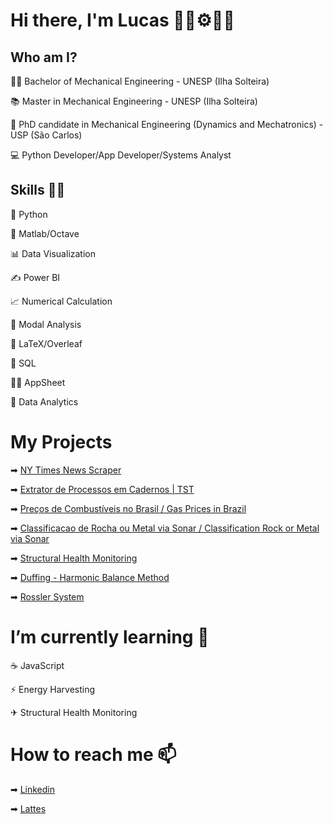 # Hi there, I'm Lucas 👋🔧⚙👨‍💻


## Who am I?

👨‍🎓 Bachelor of Mechanical Engineering - UNESP (Ilha Solteira)

📚 Master in Mechanical Engineering - UNESP (Ilha Solteira)

🤖 PhD candidate in Mechanical Engineering (Dynamics and Mechatronics) - USP (São Carlos)

💻 Python Developer/App Developer/Systems Analyst

## Skills 👨‍💻

🐍 Python

📝 Matlab/Octave

📊 Data Visualization

✍ Power BI

📈 Numerical Calculation

🔨 Modal Analysis

🍃 LaTeX/Overleaf

📄 SQL

🧑‍💻 AppSheet

🎲 Data Analytics

# My Projects

➡ [NY Times News Scraper](https://github.com/lucaszanov/rpa-project-nytimes)

➡ [Extrator de Processos em Cadernos | TST](https://github.com/lucaszanov/ExtratorCadernosProcessosTST)

➡ [Preços de Combustíveis no Brasil / Gas Prices in Brazil](https://github.com/lucaszanov/Precos-de-Combustiveis-no-Brasil-Gas-Prices-in-Brazil)

➡ [Classificacao de Rocha ou Metal via Sonar / Classification Rock or Metal via Sonar](https://github.com/lucaszanov/Classificacao-de-Rocha-ou-Metal-via-Sonar-Classification--Rock-or-Metal--via-Sonar)

➡ [Structural Health Monitoring](https://github.com/lucaszanov/Structural-Health-Monitoring)

➡ [Duffing - Harmonic Balance Method](https://github.com/lucaszanov/Duffing-Harmonic-Balance-Method)

➡ [Rossler System](https://github.com/lucaszanov/Rossler-system)


# I’m currently learning 🌱

☕ JavaScript

⚡ Energy Harvesting

✈ Structural Health Monitoring


# How to reach me 📫 

➡ [Linkedin](https://www.linkedin.com/in/lucas-zanovello-tahara-628a31102/)

➡ [Lattes](http://lattes.cnpq.br/2694652066032197)
